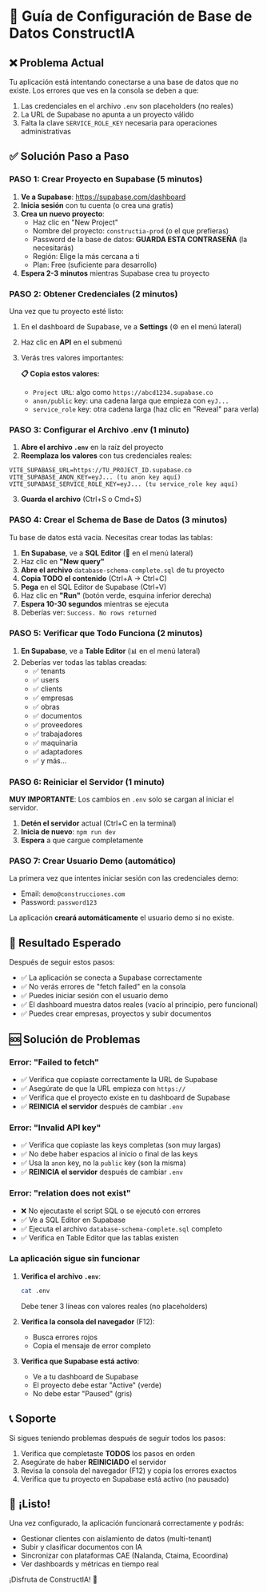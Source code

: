 # 🚀 Guía de Configuración de Base de Datos ConstructIA

## ❌ Problema Actual

Tu aplicación está intentando conectarse a una base de datos que no existe. Los errores que ves en la consola se deben a que:

1. Las credenciales en el archivo `.env` son placeholders (no reales)
2. La URL de Supabase no apunta a un proyecto válido
3. Falta la clave `SERVICE_ROLE_KEY` necesaria para operaciones administrativas

## ✅ Solución Paso a Paso

### PASO 1: Crear Proyecto en Supabase (5 minutos)

1. **Ve a Supabase**: https://supabase.com/dashboard
2. **Inicia sesión** con tu cuenta (o crea una gratis)
3. **Crea un nuevo proyecto**:
   - Haz clic en "New Project"
   - Nombre del proyecto: `constructia-prod` (o el que prefieras)
   - Password de la base de datos: **GUARDA ESTA CONTRASEÑA** (la necesitarás)
   - Región: Elige la más cercana a ti
   - Plan: Free (suficiente para desarrollo)
4. **Espera 2-3 minutos** mientras Supabase crea tu proyecto

### PASO 2: Obtener Credenciales (2 minutos)

Una vez que tu proyecto esté listo:

1. En el dashboard de Supabase, ve a **Settings** (⚙️ en el menú lateral)
2. Haz clic en **API** en el submenú
3. Verás tres valores importantes:

   **📋 Copia estos valores:**

   - `Project URL`: algo como `https://abcd1234.supabase.co`
   - `anon/public` key: una cadena larga que empieza con `eyJ...`
   - `service_role` key: otra cadena larga (haz clic en "Reveal" para verla)

### PASO 3: Configurar el Archivo .env (1 minuto)

1. **Abre el archivo `.env`** en la raíz del proyecto
2. **Reemplaza los valores** con tus credenciales reales:

```env
VITE_SUPABASE_URL=https://TU_PROJECT_ID.supabase.co
VITE_SUPABASE_ANON_KEY=eyJ... (tu anon key aquí)
VITE_SUPABASE_SERVICE_ROLE_KEY=eyJ... (tu service_role key aquí)
```

3. **Guarda el archivo** (Ctrl+S o Cmd+S)

### PASO 4: Crear el Schema de Base de Datos (3 minutos)

Tu base de datos está vacía. Necesitas crear todas las tablas:

1. **En Supabase**, ve a **SQL Editor** (📝 en el menú lateral)
2. Haz clic en **"New query"**
3. **Abre el archivo** `database-schema-complete.sql` de tu proyecto
4. **Copia TODO el contenido** (Ctrl+A → Ctrl+C)
5. **Pega** en el SQL Editor de Supabase (Ctrl+V)
6. Haz clic en **"Run"** (botón verde, esquina inferior derecha)
7. **Espera 10-30 segundos** mientras se ejecuta
8. Deberías ver: `Success. No rows returned`

### PASO 5: Verificar que Todo Funciona (2 minutos)

1. **En Supabase**, ve a **Table Editor** (📊 en el menú lateral)
2. Deberías ver todas las tablas creadas:
   - ✅ tenants
   - ✅ users
   - ✅ clients
   - ✅ empresas
   - ✅ obras
   - ✅ documentos
   - ✅ proveedores
   - ✅ trabajadores
   - ✅ maquinaria
   - ✅ adaptadores
   - ✅ y más...

### PASO 6: Reiniciar el Servidor (1 minuto)

**MUY IMPORTANTE**: Los cambios en `.env` solo se cargan al iniciar el servidor.

1. **Detén el servidor** actual (Ctrl+C en la terminal)
2. **Inicia de nuevo**: `npm run dev`
3. **Espera** a que cargue completamente

### PASO 7: Crear Usuario Demo (automático)

La primera vez que intentes iniciar sesión con las credenciales demo:
- Email: `demo@construcciones.com`
- Password: `password123`

La aplicación **creará automáticamente** el usuario demo si no existe.

## 🎯 Resultado Esperado

Después de seguir estos pasos:

- ✅ La aplicación se conecta a Supabase correctamente
- ✅ No verás errores de "fetch failed" en la consola
- ✅ Puedes iniciar sesión con el usuario demo
- ✅ El dashboard muestra datos reales (vacío al principio, pero funcional)
- ✅ Puedes crear empresas, proyectos y subir documentos

## 🆘 Solución de Problemas

### Error: "Failed to fetch"
- ✅ Verifica que copiaste correctamente la URL de Supabase
- ✅ Asegúrate de que la URL empieza con `https://`
- ✅ Verifica que el proyecto existe en tu dashboard de Supabase
- ✅ **REINICIA el servidor** después de cambiar `.env`

### Error: "Invalid API key"
- ✅ Verifica que copiaste las keys completas (son muy largas)
- ✅ No debe haber espacios al inicio o final de las keys
- ✅ Usa la `anon` key, no la `public` key (son la misma)
- ✅ **REINICIA el servidor** después de cambiar `.env`

### Error: "relation does not exist"
- ❌ No ejecutaste el script SQL o se ejecutó con errores
- ✅ Ve a SQL Editor en Supabase
- ✅ Ejecuta el archivo `database-schema-complete.sql` completo
- ✅ Verifica en Table Editor que las tablas existen

### La aplicación sigue sin funcionar
1. **Verifica el archivo `.env`**:
   ```bash
   cat .env
   ```
   Debe tener 3 líneas con valores reales (no placeholders)

2. **Verifica la consola del navegador** (F12):
   - Busca errores rojos
   - Copia el mensaje de error completo

3. **Verifica que Supabase está activo**:
   - Ve a tu dashboard de Supabase
   - El proyecto debe estar "Active" (verde)
   - No debe estar "Paused" (gris)

## 📞 Soporte

Si sigues teniendo problemas después de seguir todos los pasos:

1. Verifica que completaste **TODOS** los pasos en orden
2. Asegúrate de haber **REINICIADO** el servidor
3. Revisa la consola del navegador (F12) y copia los errores exactos
4. Verifica que tu proyecto en Supabase está activo (no pausado)

## 🎉 ¡Listo!

Una vez configurado, la aplicación funcionará correctamente y podrás:
- Gestionar clientes con aislamiento de datos (multi-tenant)
- Subir y clasificar documentos con IA
- Sincronizar con plataformas CAE (Nalanda, Ctaima, Ecoordina)
- Ver dashboards y métricas en tiempo real

¡Disfruta de ConstructIA! 🚀
